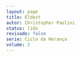 ```yaml
---
layout: page
title: Eldest
autor: Christopher Paolini
status: lido
revisado: false
serie: Ciclo da Herança
volume: 2
---
```

